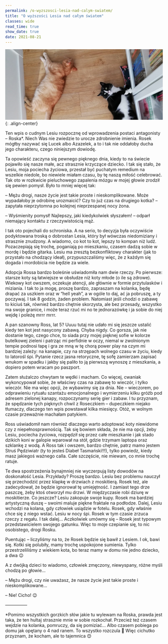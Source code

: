 ```yaml
---
permalink: /o-wyzszosci-lesia-nad-calym-swiatem/
title: "O wyższości Lesia nad całym światem"
classes: wide
read_time: true
show_date: true
date: 2021-08-21
---
```


![image-center](/assets/images/LesiuRoss_crop.png){: .align-center}

Ten wpis o cudnym Lesiu rozpocznę od wprowadzenia postaci antagonisty – Roska*. Niech Was nie zwiedzie to urocze zdrobnienie imienia. Rosek mógłby nazywać się Lucek albo Azazelek, a to i tak nie oddałoby ducha jego charakteru, czego niniejszym dowiodę.

Ta opowieść zaczyna się pewnego pięknego dnia, kiedy to na świecie pojawiło się nasze małe, acz strasznie krzyczące dziecko. I tak się stało, że Lesiu, moja pociecha życiowa, przestał być puchatym remedium na wszelkie niedole, bo niewiele miałam czasu, by tę naszą miłość celebrować. Tak oto w rozkwicie pieluchowego zapalenia mózgu w mojej głowie zrodził się pewien pomysł. Było to mniej więcej tak:

– Mężu drogi, nasze życie jest takie proste i nieskomplikowane. Może wypadałoby je odrobinę urozmaicić? Czy to już czas na drugiego kotka? – zapytała nieprzytomna po kolejnej nieprzespanej nocy żona.

– Wyśmienity pomysł! Najlepszy, jaki kiedykolwiek słyszałem! – odparł niemający kontaktu z rzeczywistością mąż.

I tak oto pojechali do schroniska. A na serio, to decyzja była oczywiście podyktowana troską o dobrostan Lesia, który był wówczas niedomiziany i strasznie znudzony. A wiadomo, co kot to kot, lepszy to kompan niż ludź. Pozaczepiają się trochę, poganiają po mieszkaniu, czasem dadzą sobie w mordę i będzie gitarka. Lesiu ma zresztą bezkonfliktowy charakter (jak to przystało na chodzący ideał), przypuszczaliśmy więc, że z każdym się dogada i mordobicia nie będzie za wiele.

Adopcja Rossa bardzo boleśnie uświadomiła nam dwie rzeczy. Po pierwsze: starsze koty są łatwiejsze w obsłudze niż koty młode (o ile są zdrowe). Wiekowy kot owszem, oczekuje atencji, ale głównie w formie przytulasków i miziania. I tak to ja mogę, proszę bardzo, zapraszam na kolanka, będę drapać za uszkiem oraz w “hell yeah”, a w ogóle to daj, ać ja pobruszę, a ty poczywaj. I tak 8 godzin, żaden problem. Natomiast jeśli chodzi o zabawę to kiciuś tak, również bardzo chętnie skorzysta, ale bez przesady, wszystko ma swoje granice, i może teraz rzuć mi no te jednorazówkę i ja sobie do niej wejdę i poleżę mrrr mrrr.

A pan szanowny Ross, lat 5? Uuuu tutaj nie udało mi się jeszcze ustalić kiedy ten kot jest nasycony zabawą. Chyba nigdy. Co gorsza, jak nie dostanie tego, czego chce, to siada przy mojej pięknej sofie w kolorze butelkowej zieleni i patrząc mi perfidnie w oczy, niemal w zwolnionym tempie podnosi łapę i gra ze mną w tę chorą power play na czym mi bardziej zależy: na kanapie, czy na strzępach wolnego czasu w życiu, kiedy to latorośl śpi. Pytanie rzecz jasna retoryczne, tę sofę zamierzam zapisać wnukom w spadku i jakby się paliło to ją pierwszą wynoszę z mieszkania, a dopiero potem wracam po paszport.

Zatem służalczo chwytam te wędki i macham. Co więcej, cwaniak wykoncypował sobie, że właściwy czas na zabawę to wieczór, i tylko wieczór. Nie ma więc opcji, że wybawimy się za dnia. Nie – wieczorem, po odprawieniu rytuału szantażu emocjonalnego i wymierzeniu kilku gróźb pod adresem zielonej kanapy, rozpoczynamy serię gier i zabaw. I tu przyznam, że spędzanie tych pięknych chwil z Roseczkiem – dupeczkiem niejako tłumaczy, dlaczego ten wpis powstawał kilka miesięcy. Otóż, w wolnym czasie przeważnie machałam patykiem.

Ross uświadomił nam również dlaczego warto adoptować koty niewidome czy z niepełnosprawnością. Tak się bowiem składa, że nie ma opcji, żeby Lesiu, pociecha życiowa, rozpędził się przez całe mieszkanie i jak stado dzikich koni w galopie wparował na stół, gdzie trzymam laptopa oraz szklankę z wodą. A Ross tak i owszem, bardzo chętnie, patrz mamo jestem Struś Pędziwiatr (ty to jesteś Diabeł Tasmański!!!), tylko powiedz, kiedy masz jakiegoś ważnego calla. Całe szczęście, nie miewam, co mnie trochę ratuje.

Te dwa spostrzeżenia bynajmniej nie wyczerpują listy dowodów na doskonałość Lesia. Przykłady? Proszę bardzo. Lesiu bez problemu nauczył się przechodzić przez klapkę w drzwiach z moskitierą. Rosek też, ale zadecydował, że będzie ignorował tę umiejętność. I zamiast tego drze paszczę, żeby ktoś otworzył mu drzwi. W międzyczasie robi dziurę w moskitierze. Co jeszcze? Lesiu zakopuje swoje kupy. Rosek ma bardziej artystyczną duszę – swoimi maluje piękne fraktale na podłodze. Dalej, Lesiu wchodzi na kolana, gdy człowiek usiądzie w fotelu. Rosek, gdy właśnie chce się z niego wstać. Lesiu w nocy śpi. Rosek w tym czasie zrzuca rzeczy z regału. I tak dalej… Aczkolwiek umówmy się – Rosek jest typowym przedstawicielem swojego gatunku. Więc to moje czepianie się, to nic osobistego, drogi Rosku.

Puentując – liczyliśmy na to, że Rosek będzie się bawił z Lesiem. I ok, bawi się. Kotki się polubiły, mamy trochę uspokojone sumienia. Tylko przestrzeliliśmy z wiekiem kota, bo teraz mamy w domu nie jedno dziecko, a dwa 😉

A z dwójką dzieci to wiadomo, człowiek zmęczony, niewyspany, różne myśli chodzą po głowie…

– Mężu drogi, czy nie uważasz, że nasze życie jest takie proste i nieskomplikowane…

– Nie! Cicho!
😉

—————

*Pomimo wszystkich gorzkich słów jakie tu wylewam na Roska, prawda jest taka, że ten hultaj strasznie mnie w sobie rozkochał. Przecież też czasem wejdzie na kolanka, pomruczy, da się pomiziać… Albo czasem pobiega po domu jak opętany o 4 nad ranem. To wszystko rozczula 🧡 Więc cichutko przyznam, że kocham, ale to tajemnica 😊

